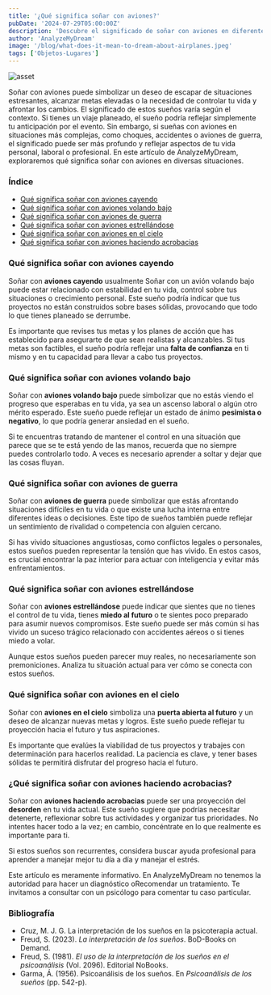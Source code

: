 ```yaml
---
title: '¿Qué significa soñar con aviones?'
pubDate: '2024-07-29T05:00:00Z'
description: 'Descubre el significado de soñar con aviones en diferentes contextos y lo que tu subconsciente podría estar comunicándote.'
author: 'AnalyzeMyDream'
image: '/blog/what-does-it-mean-to-dream-about-airplanes.jpeg'
tags: ['Objetos-Lugares']
---
```


![asset](/blog/what-does-it-mean-to-dream-about-airplanes.jpeg)

Soñar con aviones puede simbolizar un deseo de escapar de situaciones estresantes, alcanzar metas elevadas o la necesidad de controlar tu vida y afrontar los cambios. El significado de estos sueños varía según el contexto. Si tienes un viaje planeado, el sueño podría reflejar simplemente tu anticipación por el evento. Sin embargo, si sueñas con aviones en situaciones más complejas, como choques, accidentes o aviones de guerra, el significado puede ser más profundo y reflejar aspectos de tu vida personal, laboral o profesional. En este artículo de AnalyzeMyDream, exploraremos qué significa soñar con aviones en diversas situaciones.

### Índice

- [Qué significa soñar con aviones cayendo](#que-significa-soñar-con-aviones-cayendo)
- [Qué significa soñar con aviones volando bajo](#que-significa-soñar-con-aviones-volando-bajo)
- [Qué significa soñar con aviones de guerra](#que-significa-soñar-con-aviones-de-guerra)
- [Qué significa soñar con aviones estrellándose](#que-significa-soñar-con-aviones-estrellándose)
- [Qué significa soñar con aviones en el cielo](#que-significa-sonar-con-aviones-en-el-cielo)
- [Qué significa soñar con aviones haciendo acrobacias](#que-significa-soñar-con-aviones-haciendo-acrobacias)

### Qué significa soñar con aviones cayendo

Soñar con **aviones cayendo** usualmente Soñar con un avión volando bajo puede estar relacionado con estabilidad en tu vida, control sobre tus situaciones o crecimiento personal. Este sueño podría indicar que tus proyectos no están construidos sobre bases sólidas, provocando que todo lo que tienes planeado se derrumbe. 

Es importante que revises tus metas y los planes de acción que has establecido para asegurarte de que sean realistas y alcanzables. Si tus metas son factibles, el sueño podría reflejar una **falta de confianza** en ti mismo y en tu capacidad para llevar a cabo tus proyectos. 

### Qué significa soñar con aviones volando bajo

Soñar con **aviones volando bajo** puede simbolizar que no estás viendo el progreso que esperabas en tu vida, ya sea un ascenso laboral o algún otro mérito esperado. Este sueño puede reflejar un estado de ánimo **pesimista o negativo**, lo que podría generar ansiedad en el sueño. 

Si te encuentras tratando de mantener el control en una situación que parece que se te está yendo de las manos, recuerda que no siempre puedes controlarlo todo. A veces es necesario aprender a soltar y dejar que las cosas fluyan. 

### Qué significa soñar con aviones de guerra

Soñar con **aviones de guerra** puede simbolizar que estás afrontando situaciones difíciles en tu vida o que existe una lucha interna entre diferentes ideas o decisiones. Este tipo de sueños también puede reflejar un sentimiento de rivalidad o competencia con alguien cercano. 

Si has vivido situaciones angustiosas, como conflictos legales o personales, estos sueños pueden representar la tensión que has vivido. En estos casos, es crucial encontrar la paz interior para actuar con inteligencia y evitar más enfrentamientos. 

### Qué significa soñar con aviones estrellándose

Soñar con **aviones estrellándose** puede indicar que sientes que no tienes el control de tu vida, tienes **miedo al futuro** o te sientes poco preparado para asumir nuevos compromisos. Este sueño puede ser más común si has vivido un suceso trágico relacionado con accidentes aéreos o si tienes miedo a volar.

Aunque estos sueños pueden parecer muy reales, no necesariamente son premoniciones. Analiza tu situación actual para ver cómo se conecta con estos sueños. 

### Qué significa soñar con aviones en el cielo

Soñar con **aviones en el cielo** simboliza una **puerta abierta al futuro** y un deseo de alcanzar nuevas metas y logros. Este sueño puede reflejar tu proyección hacia el futuro y tus aspiraciones.

Es importante que evalúes la viabilidad de tus proyectos y trabajes con determinación para hacerlos realidad. La paciencia es clave, y tener bases sólidas te permitirá disfrutar del progreso hacia el futuro. 

### ¿Qué significa soñar con aviones haciendo acrobacias?

Soñar con **aviones haciendo acrobacias** puede ser una proyección del **desorden** en tu vida actual. Este sueño sugiere que podrías necesitar detenerte, reflexionar sobre tus actividades y organizar tus prioridades. No intentes hacer todo a la vez; en cambio, concéntrate en lo que realmente es importante para ti.

Si estos sueños son recurrentes, considera buscar ayuda profesional para aprender a manejar mejor tu día a día y manejar el estrés.

Este artículo es meramente informativo. En AnalyzeMyDream no tenemos la autoridad para hacer un diagnóstico oRecomendar un tratamiento. Te invitamos a consultar con un psicólogo para comentar tu caso particular.

### Bibliografía

- Cruz, M. J. G. La interpretación de los sueños en la psicoterapia actual.
- Freud, S. (2023). *La interpretación de los sueños*. BoD-Books on Demand.
- Freud, S. (1981). *El uso de la interpretación de los sueños en el psicoanálisis* (Vol. 2096). Editorial NoBooks.
- Garma, Á. (1956). Psicoanálisis de los sueños. En *Psicoanálisis de los sueños* (pp. 542-p).